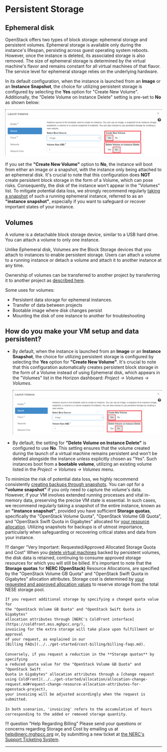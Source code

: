 # Persistent Storage

## Ephemeral disk

OpenStack offers two types of block storage: ephemeral storage and persistent volumes.
Ephemeral storage is available only during the instance's lifespan, persisting
across guest operating system reboots. However, once the instance is deleted,
its associated storage is also removed. The size of ephemeral storage is determined
by the virtual machine's flavor and remains constant for all virtual machines of
that flavor. The service level for ephemeral storage relies on the underlying hardware.

In its default configuration, when the instance is launched from an **Image** or
an **Instance Snapshot**, the choice for utilizing persistent storage is configured
by selecting the **Yes** option for "Create New Volume". Additionally, the "Delete
Volume on Instance Delete" setting is pre-set to **No** as shown below:

![Instance Persistent Storage Option](images/instance-persistent-storage-option.png)

If you set the **"Create New Volume"** option to **No**, the instance will boot
from either an image or a snapshot, with the instance only being attached to an
ephemeral disk. It's crucial to note that this configuration does **NOT** create
persistent block storage in the form of a Volume, which can pose risks. Consequently,
the disk of the instance won't appear in the "Volumes" list. To mitigate potential
data loss, we strongly recommend regularly [taking a snapshot](../backup/backup-with-snapshots.md#create-and-use-instance-snapshots)
of such a running ephemeral instance, referred to as an **"instance snapshot"**,
especially if you want to safeguard or recover important states of your instance.

## Volumes

A volume is a detachable block storage device, similar to a USB hard drive. You
can attach a volume to only one instance.

Unlike Ephemeral disk, Volumes are the Block Storage devices that you attach to
instances to enable persistent storage. Users can attach a volume to a running
instance or detach a volume and attach it to another instance at any time.

Ownership of volumes can be transferred to another project by transferring it to
another project as [described here](../persistent-storage/transfer-a-volume.md).

Some uses for volumes:

- Persistent data storage for ephemeral instances.
- Transfer of data between projects
- Bootable image where disk changes persist
- Mounting the disk of one instance to another for troubleshooting

## How do you make your VM setup and data persistent?

- By default, when the instance is launched from an **Image** or an
**Instance Snapshot**, the choice for utilizing persistent storage is configured
by selecting the **Yes** option for **"Create New Volume"**. It's crucial to
note that this configuration automatically creates persistent block storage
in the form of a Volume instead of using Ephemeral disk, which appears in
the "Volumes" list in the Horizon dashboard: *Project -> Volumes -> Volumes*.

    ![Instance Persistent Storage Option](images/instance-persistent-storage-option.png)

- By default, the setting for **"Delete Volume on Instance Delete"** is configured
to use **No**. This setting ensures that the volume created during the launch
of a virtual machine remains persistent and won't be deleted alongside the
instance unless explicitly chosen as "Yes". Such instances boot from a
**bootable volume**, utilizing an existing volume listed in the
*Project -> Volumes -> Volumes* menu.

To minimize the risk of potential data loss, we highly recommend consistently
[creating backups through snapshots](../backup/backup-with-snapshots.md).
You can opt for a **"volume snapshot"** if you only need to capture the volume's
data. However, if your VM involves extended running processes and vital
in-memory data, preserving the precise VM state is essential. In such cases,
we recommend regularly taking a snapshot of the entire instance, known as an
**"instance snapshot"**, provided you have sufficient **Storage quotas**,
specifically the "OpenStack Volume Quota", "OpenStack Volume GB Quota", and
"OpenStack Swift Quota in Gigabytes" allocated for [your resource allocation](../../get-started/allocation/allocation-details.md#general-user-view-of-openstack-resource-allocation).
Utilizing snapshots for backups is of utmost importance, particularly when
safeguarding or recovering critical states and data from your instance.

!!! danger "Very Important: Requested/Approved Allocated Storage Quota and Cost"
    When you [delete virtual machines](../decommission/decommission-openstack-resources.md#delete-all-vms)
    backed by persistent volumes, the disk data is retained, continuing to consume
    approved storage resources for which you will still be billed. It's important
    to note that the **Storage quotas** for **NERC (OpenStack)** Resource Allocations,
    are specified by the "OpenStack Volume GB Quota" and "OpenStack Swift Quota
    in Gigabytes" allocation attributes. Storage cost is determined by
    [your requested and approved allocation values](../../get-started/allocation/allocation-details.md#pi-and-manager-allocation-view-of-openstack-resource-allocation)
    to reserve storage from the total NESE storage pool.

    If you request additional storage by specifying a changed quota value for
    the "OpenStack Volume GB Quota" and "OpenStack Swift Quota in Gigabytes"
    allocation attributes through [NERC's ColdFront interface](https://coldfront.mss.mghpcc.org/),
    invoicing for the extra storage will take place upon fulfillment or approval
    of your request, as explained in our
    [Billing FAQs](../../get-started/cost-billing/billing-faqs.md).

    Conversely, if you request a reduction in the **Storage quotas** by specifying
    a reduced quota value for the "OpenStack Volume GB Quota" and "OpenStack Swift
    Quota in Gigabytes" allocation attributes through a [change request using ColdFront](../../get-started/allocation/allocation-change-request.md#request-change-resource-allocation-attributes-for-openstack-project),
    your invoicing will be adjusted accordingly when the request is submitted.

    In both scenarios, 'invoicing' refers to the accumulation of hours
    corresponding to the added or removed storage quantity.

!!! question "Help Regarding Billing"
    Please send your questions or concerns regarding Storage and Cost by emailing
    us at [help@nerc.mghpcc.org](mailto:help@nerc.mghpcc.org?subject=NERC%20Billing%20Question)
    or, by submitting a new ticket at [the NERC's Support Ticketing System](https://mghpcc.supportsystem.com/open.php).

---

